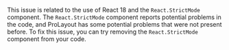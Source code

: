 This issue is related to the use of React 18 and the `React.StrictMode` component. The `React.StrictMode` component reports potential problems in the code, and ProLayout has some potential problems that were not present before. To fix this issue, you can try removing the `React.StrictMode` component from your code.
